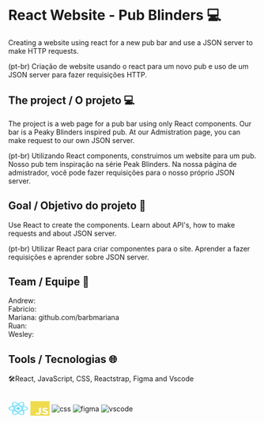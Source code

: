 # React Website - Pub Blinders 💻	

Creating a website using react for a new pub bar and use a JSON server to make HTTP requests.

(pt-br)
Criação de website usando o react para um novo pub e uso de um JSON server para fazer requisições HTTP.  


## The project / O projeto 💻
The project is a web page for a pub bar using only React components. Our bar is a Peaky Blinders inspired pub. At our Admistration page, you can make request to our own JSON server.

(pt-br)
Utilizando React components, construimos um website para um pub. Nosso pub tem inspiração na série Peak Blinders. Na nossa página de admistrador, você pode fazer requisições para o nosso próprio JSON server. 



## Goal / Objetivo do projeto 📍

Use React to create the components. Learn about API's, how to make requests and about JSON server. 

(pt-br)
Utilizar React para criar componentes para o site. Aprender a fazer requisições e aprender sobre JSON server.  


## Team /  Equipe 🧒
Andrew:<br>
Fabricio:<br>
Mariana: github.com/barbmariana <br>
Ruan: <br>
Wesley: <br>


## Tools / Tecnologias 🌐

🛠️React, JavaScript, CSS, Reactstrap, Figma and Vscode
<div style="display: inline_block"><br>
<img align="center" alt="React" height="30" width="40" src="https://github.com/devicons/devicon/blob/master/icons/react/react-original.svg">
<img align="center" alt="Js" height="30" width="40" src="https://raw.githubusercontent.com/devicons/devicon/master/icons/javascript/javascript-plain.svg">
<img align="center" alt="css" height="30" width="40" src="https://user-images.githubusercontent.com/25181517/183898674-75a4a1b1-f960-4ea9-abcb-637170a00a75.png">
<img align="center" alt="figma" height="30" width="40" src="https://user-images.githubusercontent.com/25181517/189715289-df3ee512-6eca-463f-a0f4-c10d94a06b2f.png">
<img align="center" alt="vscode" height="30" width="40" src="https://user-images.githubusercontent.com/25181517/182618272-390ab138-7b29-44a0-85a2-62633957d815.png">

